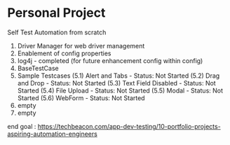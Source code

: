 # Personal Project
Self Test Automation from scratch
1. Driver Manager for web driver management
2. Enablement of config properties
3. log4j - completed (for future enhancement config within config)
4. BaseTestCase
5. Sample Testcases (5.1) Alert and Tabs - Status: Not Started (5.2) Drag and Drop - Status: Not Started (5.3) Text Field Disabled - Status: Not Started (5.4) File Upload - Status: Not Started (5.5) Modal - Status: Not Started (5.6) WebForm - Status: Not Started
6. empty
7. empty

end goal : https://techbeacon.com/app-dev-testing/10-portfolio-projects-aspiring-automation-engineers
